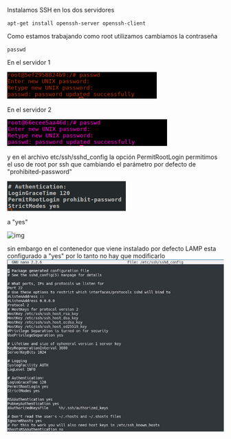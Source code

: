 Instalamos SSH en los dos servidores
~~~
apt-get install openssh-server openssh-client
~~~

Como estamos trabajando como root utilizamos cambiamos la contraseña 
~~~
passwd
~~~
En el servidor 1

![img](https://github.com/donas11/swap1617/blob/master/Prácticas/Práctica2/Previo/1.png)

En el servidor 2

![img](https://github.com/donas11/swap1617/blob/master/Prácticas/Práctica2/Previo/2.png)



y en el archivo etc/ssh/sshd_config la opción PermitRootLogin 
 permitimos el uso de root por ssh que cambiando el parámetro por defecto de "prohibited-password" 

![img](https://github.com/donas11/swap1617/blob/master/Prácticas/Práctica2/Previo/3.png)

a "yes"

![img](https://github.com/donas11/swap1617/blob/master/Prácticas/Práctica1/4.png)

sin embargo en el contenedor que viene instalado por defecto LAMP esta configurado a "yes" por lo tanto no hay que modificarlo 
![img](https://github.com/donas11/swap1617/blob/master/Prácticas/Práctica2/Previo/5.jpg)
